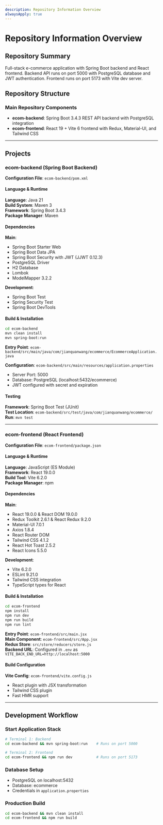 ```yaml
---
description: Repository Information Overview
alwaysApply: true
---
```


# Repository Information Overview

## Repository Summary
Full-stack e-commerce application with Spring Boot backend and React frontend. Backend API runs on port 5000 with PostgreSQL database and JWT authentication. Frontend runs on port 5173 with Vite dev server.

## Repository Structure

### Main Repository Components
- **ecom-backend**: Spring Boot 3.4.3 REST API backend with PostgreSQL integration
- **ecom-frontend**: React 19 + Vite 6 frontend with Redux, Material-UI, and Tailwind CSS

---

## Projects

### ecom-backend (Spring Boot Backend)

**Configuration File**: `ecom-backend/pom.xml`

#### Language & Runtime
**Language**: Java 21  
**Build System**: Maven 3  
**Framework**: Spring Boot 3.4.3  
**Package Manager**: Maven

#### Dependencies
**Main**:
- Spring Boot Starter Web
- Spring Boot Data JPA
- Spring Boot Security with JWT (JJWT 0.12.3)
- PostgreSQL Driver
- H2 Database
- Lombok
- ModelMapper 3.2.2

**Development**:
- Spring Boot Test
- Spring Security Test
- Spring Boot DevTools

#### Build & Installation
```bash
cd ecom-backend
mvn clean install
mvn spring-boot:run
```

**Entry Point**: `ecom-backend/src/main/java/com/jianquanwang/ecommerce/EcommerceApplication.java`

**Configuration**: `ecom-backend/src/main/resources/application.properties`
- Server Port: 5000
- Database: PostgreSQL (localhost:5432/ecommerce)
- JWT configured with secret and expiration

#### Testing
**Framework**: Spring Boot Test (JUnit)  
**Test Location**: `ecom-backend/src/test/java/com/jianquanwang/ecommerce/`  
**Run**: `mvn test`

---

### ecom-frontend (React Frontend)

**Configuration File**: `ecom-frontend/package.json`

#### Language & Runtime
**Language**: JavaScript (ES Module)  
**Framework**: React 19.0.0  
**Build Tool**: Vite 6.2.0  
**Package Manager**: npm

#### Dependencies
**Main**:
- React 19.0.0 & React DOM 19.0.0
- Redux Toolkit 2.6.1 & React Redux 9.2.0
- Material-UI 7.0.1
- Axios 1.8.4
- React Router DOM
- Tailwind CSS 4.1.2
- React Hot Toast 2.5.2
- React Icons 5.5.0

**Development**:
- Vite 6.2.0
- ESLint 9.21.0
- Tailwind CSS integration
- TypeScript types for React

#### Build & Installation
```bash
cd ecom-frontend
npm install
npm run dev
npm run build
npm run lint
```

**Entry Point**: `ecom-frontend/src/main.jsx`  
**Main Component**: `ecom-frontend/src/App.jsx`  
**Redux Store**: `src/store/reducers/store.js`  
**Backend URL**: Configured in `.env` as `VITE_BACK_END_URL=http://localhost:5000`

#### Build Configuration
**Vite Config**: `ecom-frontend/vite.config.js`
- React plugin with JSX transformation
- Tailwind CSS plugin
- Fast HMR support

---

## Development Workflow

### Start Application Stack
```bash
# Terminal 1: Backend
cd ecom-backend && mvn spring-boot:run    # Runs on port 5000

# Terminal 2: Frontend
cd ecom-frontend && npm run dev           # Runs on port 5173
```

### Database Setup
- PostgreSQL on localhost:5432
- Database: ecommerce
- Credentials in `application.properties`

### Production Build
```bash
cd ecom-backend && mvn clean install
cd ecom-frontend && npm run build
```
